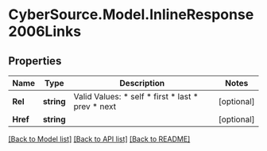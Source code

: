 # CyberSource.Model.InlineResponse2006Links
## Properties

Name | Type | Description | Notes
------------ | ------------- | ------------- | -------------
**Rel** | **string** | Valid Values:   * self   * first   * last   * prev   * next  | [optional] 
**Href** | **string** |  | [optional] 

[[Back to Model list]](../README.md#documentation-for-models) [[Back to API list]](../README.md#documentation-for-api-endpoints) [[Back to README]](../README.md)

